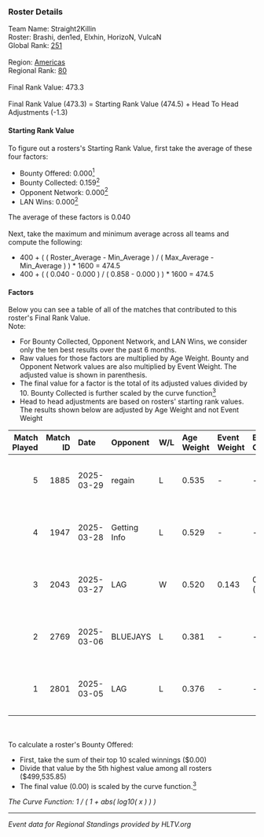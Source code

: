 ### Roster Details<br />
Team Name: Straight2Killin<br />
Roster: Brashi, den1ed, Elxhin, HorizoN, VulcaN<br />
Global Rank: [251](../../standings_global_2025_07_07.md)<br />
<br />
Region: [Americas]( ../../standings_americas_2025_07_07.md)<br />
Regional Rank: [80]( ../../standings_americas_2025_07_07.md)<br />
<br />
Final Rank Value:  473.3<br />
<br />
Final Rank Value (473.3) = Starting Rank Value (474.5) + Head To Head Adjustments (-1.3)<br />

#### Starting Rank Value<br />
To figure out a rosters's Starting Rank Value, first take the average of these four factors:<br />
- Bounty Offered: 0.000[<sup>1</sup>](#table2)
- Bounty Collected: 0.159[<sup>2</sup>](#table1)
- Opponent Network: 0.000[<sup>2</sup>](#table1)
- LAN Wins: 0.000[<sup>2</sup>](#table1)

The average of these factors is 0.040<br />
<br />
Next, take the maximum and minimum average across all teams and compute the following:<br />
- 400 + ( ( Roster_Average - Min_Average ) / ( Max_Average - Min_Average ) ) * 1600 = 474.5
- 400 + ( ( 0.040 - 0.000 ) / ( 0.858 - 0.000 ) ) * 1600 = 474.5


#### Factors<br />
Below you can see a table of all of the matches that contributed to this roster's Final Rank Value.<br />
Note:<br />

- For Bounty Collected, Opponent Network, and LAN Wins, we consider only the ten best results over the past 6 months.
- Raw values for those factors are multiplied by Age Weight. Bounty and Opponent Network values are also multiplied by Event Weight. The adjusted value is shown in parenthesis.
- The final value for a factor is the total of its adjusted values divided by 10. Bounty Collected is further scaled by the curve function[<sup>3</sup>](#curveFunction)
- Head to head adjustments are based on rosters' starting rank values. The results shown below are adjusted by Age Weight and not Event Weight
<span id="table1"></span><br />


| Match Played | Match ID | Date       | Opponent     | W/L | Age Weight | Event Weight | Bounty Collected | Opponent Network | LAN Wins  | H2H Adj. | Roster                                  |
| -: | -: | :- | :- | :- | :- | :- | :- | :- | :- | -: | :- |
|            5 |     1885 | 2025-03-29 | regain       | L   | 0.535      | -            | -                | -                | -         |    -7.53 | Brashi, den1ed, Elxhin, HorizoN, VulcaN |
|            4 |     1947 | 2025-03-28 | Getting Info | L   | 0.529      | -            | -                | -                | -         |    -1.48 | Brashi, den1ed, Elxhin, HorizoN, VulcaN |
|            3 |     2043 | 2025-03-27 | LAG          | W   | 0.520      | 0.143        | 0.001 (0.000)    | 0.064 (0.005)    | 0 (0.000) |    12.17 | Brashi, den1ed, Elxhin, HorizoN, VulcaN |
|            2 |     2769 | 2025-03-06 | BLUEJAYS     | L   | 0.381      | -            | -                | -                | -         |    -1.49 | Brashi, den1ed, Elxhin, HorizoN, VulcaN |
|            1 |     2801 | 2025-03-05 | LAG          | L   | 0.376      | -            | -                | -                | -         |    -2.96 | Brashi, den1ed, Elxhin, HorizoN, VulcaN |

<br />
<span id="table2"></span><br />
To calculate a roster's Bounty Offered:<br />

- First, take the sum of their top 10 scaled winnings ($0.00)
- Divide that value by the 5th highest value among all rosters ($499,535.85)
- The final value (0.00) is scaled by the curve function.[<sup>3</sup>](#curveFunction)

<span id="curveFunction"></span>_The Curve Function: 1 / ( 1 + abs( log10( x ) ) )_<br />

---
_Event data for Regional Standings provided by HLTV.org_<br />
